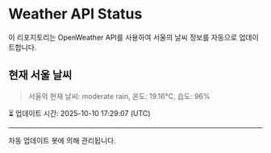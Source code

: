 
# Weather API Status

이 리포지토리는 OpenWeather API를 사용하여 서울의 날씨 정보를 자동으로 업데이트합니다.

## 현재 서울 날씨
> 서울의 현재 날씨: moderate rain, 온도: 19.16°C, 습도: 96%

⏳ 업데이트 시간: 2025-10-10 17:29:07 (UTC)

---
자동 업데이트 봇에 의해 관리됩니다.
